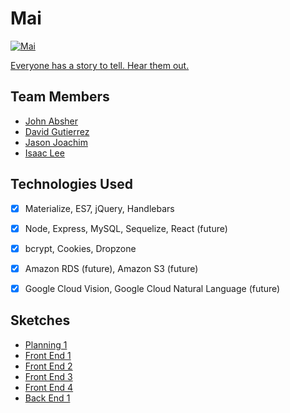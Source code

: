 # Mai
<a href="https://mai-app.herokuapp.com/" target="_blank"><img src="public/assets/images/mai_splash.png?raw=true" alt="Mai"></a>

[Everyone has a story to tell. Hear them out.](https://mai-app.herokuapp.com/)


## Team Members
- [John Absher](https://www.linkedin.com/in/johnabsher/)
- [David Gutierrez](https://www.linkedin.com/in/david-gutierrez-979a4a148/)
- [Jason Joachim](https://www.linkedin.com/in/jasonjoachim/)
- [Isaac Lee](https://www.linkedin.com/in/ijlee2/)


## Technologies Used
- [x] Materialize, ES7, jQuery, Handlebars

- [x] Node, Express, MySQL, Sequelize, React (future)

- [x] bcrypt, Cookies, Dropzone

- [x] Amazon RDS (future), Amazon S3 (future)

- [x] Google Cloud Vision, Google Cloud Natural Language (future)

## Sketches
- [Planning 1](https://raw.githubusercontent.com/ijlee2/Mai/master/readme/planning_page01.jpg)
- [Front End 1](https://raw.githubusercontent.com/ijlee2/Mai/master/readme/front_end_page01.jpg)
- [Front End 2](https://raw.githubusercontent.com/ijlee2/Mai/master/readme/front_end_page02.jpg)
- [Front End 3](https://raw.githubusercontent.com/ijlee2/Mai/master/readme/front_end_page03.jpg)
- [Front End 4](https://raw.githubusercontent.com/ijlee2/Mai/master/readme/front_end_page04.jpg)
- [Back End 1](https://raw.githubusercontent.com/ijlee2/Mai/master/readme/back_end_page01.jpg)
